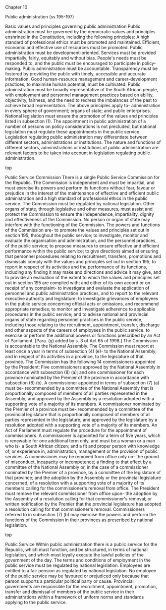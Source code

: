 Chapter 10

Public administration (ss 195-197)

Basic values and principles governing public administration
Public administration must be governed by the democratic values and principles enshrined in the Constitution, including the following principles:
A high standard of professional ethics must be promoted and maintained.
Efficient, economic and effective use of resources must be promoted.
Public administration must be development-oriented.
Services must be provided impartially, fairly, equitably and without bias.
People's needs must be responded to, and the public must be encouraged to participate in policy-making.
Public administration must be accountable.
Transparency must be fostered by providing the public with timely, accessible and accurate information.
Good human-resource management and career-development practices, to maximise human potential, must be cultivated.
Public administration must be broadly representative of the South African people, with employment and personnel management practices based on ability, objectivity, fairness, and the need to redress the imbalances of the past to achieve broad representation.
The above principles apply to-
administration in every sphere of government;
organs of state; and
public enterprises.
National legislation must ensure the promotion of the values and principles listed in subsection (1).
The appointment in public administration of a number of persons on policy considerations is not precluded, but national legislation must regulate these appointments in the public service.
Legislation regulating public administration may differentiate between different sectors, administrations or institutions.
The nature and functions of different sectors, administrations or institutions of public administration are relevant factors to be taken into account in legislation regulating public administration.

top

Public Service Commission
There is a single Public Service Commission for the Republic.
The Commission is independent and must be impartial, and must exercise its powers and perform its functions without fear, favour or prejudice in the interest of the maintenance of effective and efficient public administration and a high standard of professional ethics in the public service. The Commission must be regulated by national legislation.
Other organs of state, through legislative and other measures, must assist and protect the Commission to ensure the independence, impartiality, dignity and effectiveness of the Commission. No person or organ of state may interfere with the functioning of the Commission.
The powers and functions of the Commission are-
to promote the values and principles set out in section 195, throughout the public service;
to investigate, monitor and evaluate the organisation and administration, and the personnel practices, of the public service;
to propose measures to ensure effective and efficient performance within the public service;
to give directions aimed at ensuring that personnel procedures relating to recruitment, transfers, promotions and dismissals comply with the values and principles set out in section 195;
to report in respect of its activities and the performance of its functions, including any finding it may make and directions and advice it may give, and to provide an evaluation of the extent to which the values and principles set out in section 195 are complied with; and
either of its own accord or on receipt of any complaint-
to investigate and evaluate the application of personnel and public administration practices, and to report to the relevant executive authority and legislature;
to investigate grievances of employees in the public service concerning official acts or omissions, and recommend appropriate remedies;
to monitor and investigate adherence to applicable procedures in the public service; and
to advise national and provincial organs of state regarding personnel practices in the public service, including those relating to the recruitment, appointment, transfer, discharge and other aspects of the careers of employees in the public service.
to exercise or perform the additional powers or functions prescribed by an Act of Parliament.
[Para. (g) added by s. 3 of Act 65 of 1998.]
The Commission is accountable to the National Assembly.
The Commission must report at least once a year in terms of subsection (4) (e)-
to the National Assembly; and
in respect of its activities in a province, to the legislature of that province.
The Commission has the following 14 commissioners appointed by the President:
Five commissioners approved by the National Assembly in accordance with subsection (8) (a); and
one commissioner for each province nominated by the Premier of the province in accordance with subsection (8) (b).
A commissioner appointed in terms of subsection (7) (a) must be-
recommended by a committee of the National Assembly that is proportionally composed of members of all parties represented in the Assembly; and
approved by the Assembly by a resolution adopted with a supporting vote of a majority of its members.
A commissioner nominated by the Premier of a province must be-
recommended by a committee of the provincial legislature that is proportionally composed of members of all parties represented in the legislature; and
approved by the legislature by a resolution adopted with a supporting vote of a majority of its members.
An Act of Parliament must regulate the procedure for the appointment of commissioners.
A commissioner is appointed for a term of five years, which is renewable for one additional term only, and must be a woman or a man who is-
a South African citizen; and
a fit and proper person with knowledge of, or experience in, administration, management or the provision of public services.
A commissioner may be removed from office only on-
the ground of misconduct, incapacity or incompetence;
a finding to that effect by a committee of the National Assembly or, in the case of a commissioner nominated by the Premier of a province, by a committee of the legislature of that province; and
the adoption by the Assembly or the provincial legislature concerned, of a resolution with a supporting vote of a majority of its members calling for the commissioner's removal from office.
The President must remove the relevant commissioner from office upon-
the adoption by the Assembly of a resolution calling for that commissioner's removal; or
written notification by the Premier that the provincial legislature has adopted a resolution calling for that commissioner's removal.
Commissioners referred to in subsection (7) (b) may exercise the powers and perform the functions of the Commission in their provinces as prescribed by national legislation.

top

Public Service
Within public administration there is a public service for the Republic, which must function, and be structured, in terms of national legislation, and which must loyally execute the lawful policies of the government of the day.
The terms and conditions of employment in the public service must be regulated by national legislation. Employees are entitled to a fair pension as regulated by national legislation.
No employee of the public service may be favoured or prejudiced only because that person supports a particular political party or cause.
Provincial governments are responsible for the recruitment, appointment, promotion, transfer and dismissal of members of the public service in their administrations within a framework of uniform norms and standards applying to the public service.
